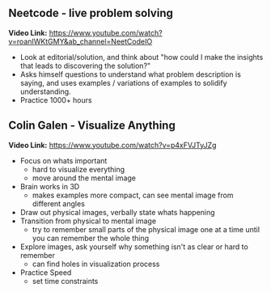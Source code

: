 ## Neetcode - live problem solving
**Video Link:** https://www.youtube.com/watch?v=roanIWKtGMY&ab_channel=NeetCodeIO <br>
- Look at editorial/solution, and think about "how could I make the insights that leads to discovering the solution?"
- Asks himself questions to understand what problem description is saying, and uses examples / variations of examples to solidify understanding. 
- Practice 1000+ hours

## Colin Galen - Visualize Anything
**Video Link:** https://www.youtube.com/watch?v=p4xFVJTyJZg <br>
- Focus on whats important
  - hard to visualize everything
  - move around the mental image 
- Brain works in 3D
  - makes examples more compact, can see mental image from different angles
- Draw out physical images, verbally state whats happening 
- Transition from physical to mental image
  - try to remember small parts of the physical image one at a time until you can remember the whole thing
- Explore images, ask yourself why something isn't as clear or hard to remember
  - can find holes in visualization process
- Practice Speed
  - set time constraints